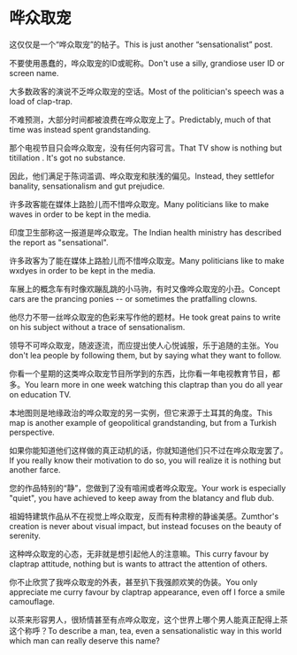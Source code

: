 # 哗众取宠

<p><span class="chinese">这仅仅是一个“哗众取宠”的帖子。</span><span class="english">This is just another “sensationalist” post.</span></p>

<p><span class="chinese">不要使用愚蠢的，哗众取宠的ID或昵称。</span><span class="english">Don't use a silly, grandiose user ID or screen name.</span></p>

<p><span class="chinese">大多数政客的演说不乏哗众取宠的空话。</span><span class="english">Most of the politician's speech was a load of clap-trap.</span></p>

<p><span class="chinese">不难预测，大部分时间都被浪费在哗众取宠上了。</span><span class="english">Predictably, much of that time was instead spent grandstanding.</span></p>

<p><span class="chinese">那个电视节目只会哗众取宠，没有任何内容可言。</span><span class="english">That TV show is nothing but titillation . It's got no substance.</span></p>

<p><span class="chinese">因此，他们满足于陈词滥调、哗众取宠和肤浅的偏见。</span><span class="english">Instead, they settlefor banality, sensationalism and gut prejudice.</span></p>

<p><span class="chinese">许多政客能在媒体上路脸儿而不惜哗众取宠。</span><span class="english">Many politicians like to make waves in order to be kept in the media.</span></p>

<p><span class="chinese">印度卫生部称这一报道是哗众取宠。</span><span class="english">The Indian health ministry has described the report as "sensational".</span></p>

<p><span class="chinese">许多政客为了能在媒体上路脸儿而不惜哗众取宠。</span><span class="english">Many politicians like to make wxdyes in order to be kept in the media.</span></p>

<p><span class="chinese">车展上的概念车有时像欢蹦乱跳的小马驹，有时又像哗众取宠的小丑。</span><span class="english">Concept cars are the prancing ponies -- or sometimes the pratfalling clowns.</span></p>

<p><span class="chinese">他尽力不带一丝哗众取宠的色彩来写作他的题材。</span><span class="english">He took great pains to write on his subject without a trace of sensationalism.</span></p>

<p><span class="chinese">领导不可哗众取宠，随波逐流，而应提出使人心悦诚服，乐于追随的主张。</span><span class="english">You don't lea people by following them, but by saying what they want to follow.</span></p>

<p><span class="chinese">你看一个星期的这类哗众取宠节目所学到的东西，比你看一年电视教育节目，都多。</span><span class="english">You learn more in one week watching this claptrap than you do all year on education TV.</span></p>

<p><span class="chinese">本地图则是地缘政治的哗众取宠的另一实例，但它来源于土耳其的角度。</span><span class="english">This map is another example of geopolitical grandstanding, but from a Turkish perspective.</span></p>

<p><span class="chinese">如果你能知道他们这样做的真正动机的话，你就知道他们只不过在哗众取宠罢了。</span><span class="english">If you really know their motivation to do so, you will realize it is nothing but another farce.</span></p>

<p><span class="chinese">您的作品特别的“静”，您做到了没有喧闹或者哗众取宠。</span><span class="english">Your work is especially "quiet", you have achieved to keep away from the blatancy and flub dub.</span></p>

<p><span class="chinese">祖姆特建筑作品从不在视觉上哗众取宠，反而有种肃穆的静谧美感。</span><span class="english">Zumthor's creation is never about visual impact, but instead focuses on the beauty of serenity.</span></p>

<p><span class="chinese">这种哗众取宠的心态，无非就是想引起他人的注意嘛。</span><span class="english">This curry favour by claptrap attitude, nothing but is wants to attract the attention of others.</span></p>

<p><span class="chinese">你不止欣赏了我哗众取宠的外表，甚至扒下我强颜欢笑的伪装。</span><span class="english">You only appreciate me curry favour by claptrap appearance, even off I force a smile camouflage.</span></p>

<p><span class="chinese">以茶来形容男人，很矫情甚至有点哗众取宠，这个世界上哪个男人能真正配得上茶这个称呼？</span><span class="english">To describe a man, tea, even a sensationalistic way in this world which man can really deserve this name?</span></p>

